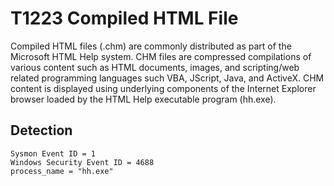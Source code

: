 # T1223 Compiled HTML File

Compiled HTML files (.chm) are commonly distributed as part of the Microsoft HTML Help system. CHM files are compressed compilations of various content such as HTML documents, images, and scripting/web related programming languages such VBA, JScript, Java, and ActiveX. CHM content is displayed using underlying components of the Internet Explorer browser loaded by the HTML Help executable program (hh.exe).

## Detection
```
Sysmon Event ID = 1
Windows Security Event ID = 4688
process_name = "hh.exe"
```
